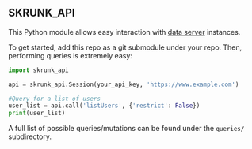 ## SKRUNK_API

This Python module allows easy interaction with [data server](https://github.com/ZacharyWesterman/server) instances.

To get started, add this repo as a git submodule under your repo. Then, performing queries is extremely easy:
```python
import skrunk_api

api = skrunk_api.Session(your_api_key, 'https://www.example.com')

#Query for a list of users
user_list = api.call('listUsers', {'restrict': False})
print(user_list)
```

A full list of possible queries/mutations can be found under the `queries/` subdirectory.
